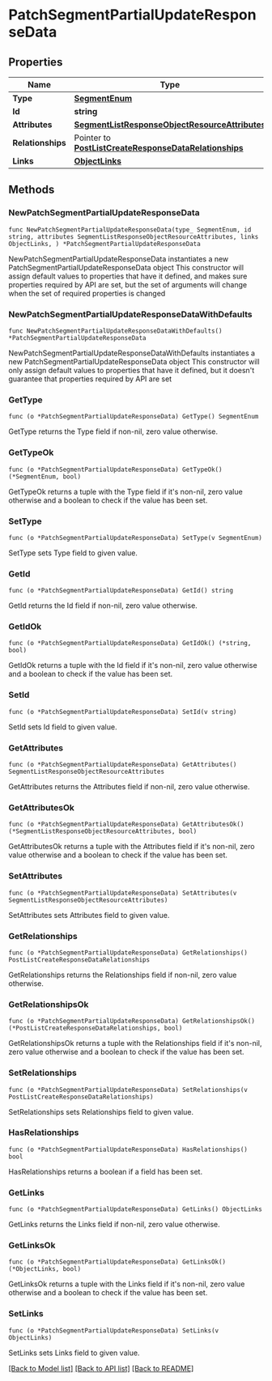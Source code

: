 # PatchSegmentPartialUpdateResponseData

## Properties

Name | Type | Description | Notes
------------ | ------------- | ------------- | -------------
**Type** | [**SegmentEnum**](SegmentEnum.md) |  | 
**Id** | **string** |  | 
**Attributes** | [**SegmentListResponseObjectResourceAttributes**](SegmentListResponseObjectResourceAttributes.md) |  | 
**Relationships** | Pointer to [**PostListCreateResponseDataRelationships**](PostListCreateResponseDataRelationships.md) |  | [optional] 
**Links** | [**ObjectLinks**](ObjectLinks.md) |  | 

## Methods

### NewPatchSegmentPartialUpdateResponseData

`func NewPatchSegmentPartialUpdateResponseData(type_ SegmentEnum, id string, attributes SegmentListResponseObjectResourceAttributes, links ObjectLinks, ) *PatchSegmentPartialUpdateResponseData`

NewPatchSegmentPartialUpdateResponseData instantiates a new PatchSegmentPartialUpdateResponseData object
This constructor will assign default values to properties that have it defined,
and makes sure properties required by API are set, but the set of arguments
will change when the set of required properties is changed

### NewPatchSegmentPartialUpdateResponseDataWithDefaults

`func NewPatchSegmentPartialUpdateResponseDataWithDefaults() *PatchSegmentPartialUpdateResponseData`

NewPatchSegmentPartialUpdateResponseDataWithDefaults instantiates a new PatchSegmentPartialUpdateResponseData object
This constructor will only assign default values to properties that have it defined,
but it doesn't guarantee that properties required by API are set

### GetType

`func (o *PatchSegmentPartialUpdateResponseData) GetType() SegmentEnum`

GetType returns the Type field if non-nil, zero value otherwise.

### GetTypeOk

`func (o *PatchSegmentPartialUpdateResponseData) GetTypeOk() (*SegmentEnum, bool)`

GetTypeOk returns a tuple with the Type field if it's non-nil, zero value otherwise
and a boolean to check if the value has been set.

### SetType

`func (o *PatchSegmentPartialUpdateResponseData) SetType(v SegmentEnum)`

SetType sets Type field to given value.


### GetId

`func (o *PatchSegmentPartialUpdateResponseData) GetId() string`

GetId returns the Id field if non-nil, zero value otherwise.

### GetIdOk

`func (o *PatchSegmentPartialUpdateResponseData) GetIdOk() (*string, bool)`

GetIdOk returns a tuple with the Id field if it's non-nil, zero value otherwise
and a boolean to check if the value has been set.

### SetId

`func (o *PatchSegmentPartialUpdateResponseData) SetId(v string)`

SetId sets Id field to given value.


### GetAttributes

`func (o *PatchSegmentPartialUpdateResponseData) GetAttributes() SegmentListResponseObjectResourceAttributes`

GetAttributes returns the Attributes field if non-nil, zero value otherwise.

### GetAttributesOk

`func (o *PatchSegmentPartialUpdateResponseData) GetAttributesOk() (*SegmentListResponseObjectResourceAttributes, bool)`

GetAttributesOk returns a tuple with the Attributes field if it's non-nil, zero value otherwise
and a boolean to check if the value has been set.

### SetAttributes

`func (o *PatchSegmentPartialUpdateResponseData) SetAttributes(v SegmentListResponseObjectResourceAttributes)`

SetAttributes sets Attributes field to given value.


### GetRelationships

`func (o *PatchSegmentPartialUpdateResponseData) GetRelationships() PostListCreateResponseDataRelationships`

GetRelationships returns the Relationships field if non-nil, zero value otherwise.

### GetRelationshipsOk

`func (o *PatchSegmentPartialUpdateResponseData) GetRelationshipsOk() (*PostListCreateResponseDataRelationships, bool)`

GetRelationshipsOk returns a tuple with the Relationships field if it's non-nil, zero value otherwise
and a boolean to check if the value has been set.

### SetRelationships

`func (o *PatchSegmentPartialUpdateResponseData) SetRelationships(v PostListCreateResponseDataRelationships)`

SetRelationships sets Relationships field to given value.

### HasRelationships

`func (o *PatchSegmentPartialUpdateResponseData) HasRelationships() bool`

HasRelationships returns a boolean if a field has been set.

### GetLinks

`func (o *PatchSegmentPartialUpdateResponseData) GetLinks() ObjectLinks`

GetLinks returns the Links field if non-nil, zero value otherwise.

### GetLinksOk

`func (o *PatchSegmentPartialUpdateResponseData) GetLinksOk() (*ObjectLinks, bool)`

GetLinksOk returns a tuple with the Links field if it's non-nil, zero value otherwise
and a boolean to check if the value has been set.

### SetLinks

`func (o *PatchSegmentPartialUpdateResponseData) SetLinks(v ObjectLinks)`

SetLinks sets Links field to given value.



[[Back to Model list]](../README.md#documentation-for-models) [[Back to API list]](../README.md#documentation-for-api-endpoints) [[Back to README]](../README.md)


